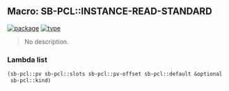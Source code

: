 ## Macro: SB-PCL::INSTANCE-READ-STANDARD
[![package](https://img.shields.io/badge/Package-SB--PCL-5f9ea0.svg?style=social&colorA=999999)](../) [![type](https://img.shields.io/badge/Type-Macro-5f9ea0.svg?style=social&colorA=999999)](../#macro) 

> No description.

### Lambda list
```cl
(sb-pcl::pv sb-pcl::slots sb-pcl::pv-offset sb-pcl::default &optional
 sb-pcl::kind)
```
